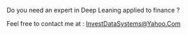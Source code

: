 Do you need an expert in Deep Leaning applied to finance ?

Feel free to contact me at : InvestDataSystems@Yahoo.Com
